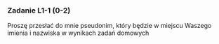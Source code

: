 ### Zadanie L1-1 (0-2)

Proszę przesłać do mnie pseudonim, który będzie w miejscu Waszego imienia i nazwiska w wynikach zadań domowych

